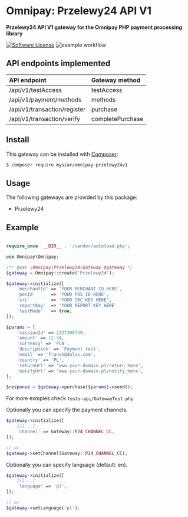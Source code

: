# Omnipay: Przelewy24 API V1

**Przelewy24 API V1 gateway for the Omnipay PHP payment processing library**

[![Software License](https://img.shields.io/badge/license-MIT-brightgreen.svg?style=flat-square)](LICENSE) ![example workflow](https://github.com/mysiar/omnipay-przelewy24v1/actions/workflows/tests.yml/badge.svg)

## API endpoints implemented

| API endpoint                 | Gateway method    |
|:-----------------------------|:------------------|
| /api/v1/testAccess           | testAccess        |
| /api/v1/payment/methods      | methods           |
| /api/v1/transaction/register | purchase          |
| /api/v1/transaction/verify   | completePurchase  |

## Install

This gateway can be installed with [Composer](https://getcomposer.org/):

``` bash
$ composer require mysiar/omnipay-przelewy24v1
```

## Usage

The following gateways are provided by this package:

* Przelewy24

## Example

```php

require_once  __DIR__ . '/vendor/autoload.php';

use Omnipay\Omnipay;

/** @var \Omnipay\Przelewy24\Gateway $gateway */
$gateway = Omnipay::create('Przelewy24');

$gateway->initialize([
    'merchantId' => 'YOUR MERCHANT ID HERE',
    'posId'      => 'YOUR POS ID HERE',
    'crc'        => 'YOUR CRC KEY HERE',
    'reportKey'  => 'YOUR REPORT KEY HERE'
    'testMode'   => true,
]);

$params = [
    'sessionId' => 2327398739,
    'amount' => 12.34,
    'currency' => 'PLN',
    'description' => 'Payment test',
    'email' => 'franek@dolas.com',
    'country' => 'PL',
    'returnUrl' => 'www.your-domain.pl/return_here',
    'notifyUrl' => 'www.your-domain.pl/notify_here',
];

$response = $gateway->purchase($params)->send();
```

For more exmples check `tests-api/GatewayTest.php`

Optionally you can specify the payment channels.

```php
$gateway->initialize([
    //[...]
    'channel' => Gateway::P24_CHANNEL_CC,
]);

// or
$gateway->setChannel(Gateway::P24_CHANNEL_CC); 
```

Optionally you can specify language (default: en).

```php
$gateway->initialize([
    //[...]
    'language' => 'pl',
]);

// or
$gateway->setLanguage('pl'); 
```
